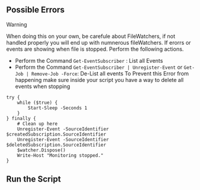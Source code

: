 ## Possible Errors
>[!Warning]
When doing this on your own, be carefule about FileWatchers, if not handled properly you will end up with numnerous fileWatchers. If erorrs or events are showing when file is stopped. Perform the following actions.
- Perform the Command `Get-EventSubscriber` : List all Events
- Perform the Command `Get-EventSubscriber | Unregister-Event` or `Get-Job | Remove-Job -Force`: De-List all events
  To Prevent this Error from happening make sure inside your script you have a way to delete all events when stopping
```shell
try {
    while ($true) {
        Start-Sleep -Seconds 1
    }
} finally {
    # Clean up here
    Unregister-Event -SourceIdentifier $createdSubscription.SourceIdentifier
    Unregister-Event -SourceIdentifier $deletedSubscription.SourceIdentifier
    $watcher.Dispose()
    Write-Host "Monitoring stopped."
}
```


## Run the Script

